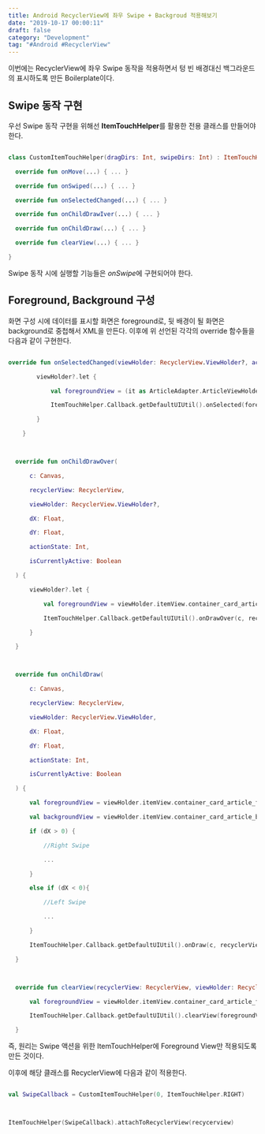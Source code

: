 ```yaml
---
title: Android RecyclerView에 좌우 Swipe + Backgroud 적용해보기
date: "2019-10-17 00:00:11"
draft: false
category: "Development"
tag: "#Android #RecyclerView"
---
```


이번에는 RecyclerView에 좌우 Swipe 동작을 적용하면서 텅 빈 배경대신 백그라운드의 표시하도록 만든 Boilerplate이다.

## Swipe 동작 구현

우선 Swipe 동작 구현을 위해선 **ItemTouchHelper**를 활용한 전용 클래스를 만들어야한다.

```kotlin

class CustomItemTouchHelper(dragDirs: Int, swipeDirs: Int) : ItemTouchHelper.SimpleCallback(dragDirs, swipeDirs){

  override fun onMove(...) { ... }

  override fun onSwiped(...) { ... }

  override fun onSelectedChanged(...) { ... }

  override fun onChildDrawIver(...) { ... }

  override fun onChildDraw(...) { ... }

  override fun clearView(...) { ... }

}

```

Swipe 동작 시에 실행할 기능들은 *onSwipe*에 구현되어야 한다.

## Foreground, Background 구성

화면 구성 시에 데이터를 표시할 화면은 foreground로, 뒷 배경이 될 화면은 background로 중첩해서 XML을 만든다. 이후에 위 선언된 각각의 override 함수들을 다음과 같이 구현한다.

```kotlin

override fun onSelectedChanged(viewHolder: RecyclerView.ViewHolder?, actionState: Int) {

        viewHolder?.let {

            val foregroundView = (it as ArticleAdapter.ArticleViewHolder).itemView.container_card_article_foreground

            ItemTouchHelper.Callback.getDefaultUIUtil().onSelected(foregroundView)

        }

    }



  override fun onChildDrawOver(

      c: Canvas,

      recyclerView: RecyclerView,

      viewHolder: RecyclerView.ViewHolder?,

      dX: Float,

      dY: Float,

      actionState: Int,

      isCurrentlyActive: Boolean

  ) {

      viewHolder?.let {

          val foregroundView = viewHolder.itemView.container_card_article_foreground

          ItemTouchHelper.Callback.getDefaultUIUtil().onDrawOver(c, recyclerView, foregroundView, dX, dY, actionState, isCurrentlyActive)

      }

  }



  override fun onChildDraw(

      c: Canvas,

      recyclerView: RecyclerView,

      viewHolder: RecyclerView.ViewHolder,

      dX: Float,

      dY: Float,

      actionState: Int,

      isCurrentlyActive: Boolean

  ) {

      val foregroundView = viewHolder.itemView.container_card_article_foreground

      val backgroundView = viewHolder.itemView.container_card_article_background

      if (dX > 0) {

          //Right Swipe

          ...

      }

      else if (dX < 0){

          //Left Swipe

          ...

      }

      ItemTouchHelper.Callback.getDefaultUIUtil().onDraw(c, recyclerView, foregroundView, dX, dY, actionState, isCurrentlyActive)

  }



  override fun clearView(recyclerView: RecyclerView, viewHolder: RecyclerView.ViewHolder) {

      val foregroundView = viewHolder.itemView.container_card_article_foreground

      ItemTouchHelper.Callback.getDefaultUIUtil().clearView(foregroundView)

  }

```

즉, 원리는 Swipe 액션을 위한 ItemTouchHelper에 Foreground View만 적용되도록 만든 것이다.

이후에 해당 클래스를 RecyclerView에 다음과 같이 적용한다.

```kotlin

val SwipeCallback = CustomItemTouchHelper(0, ItemTouchHelper.RIGHT)



ItemTouchHelper(SwipeCallback).attachToRecyclerView(recycerview)
```
